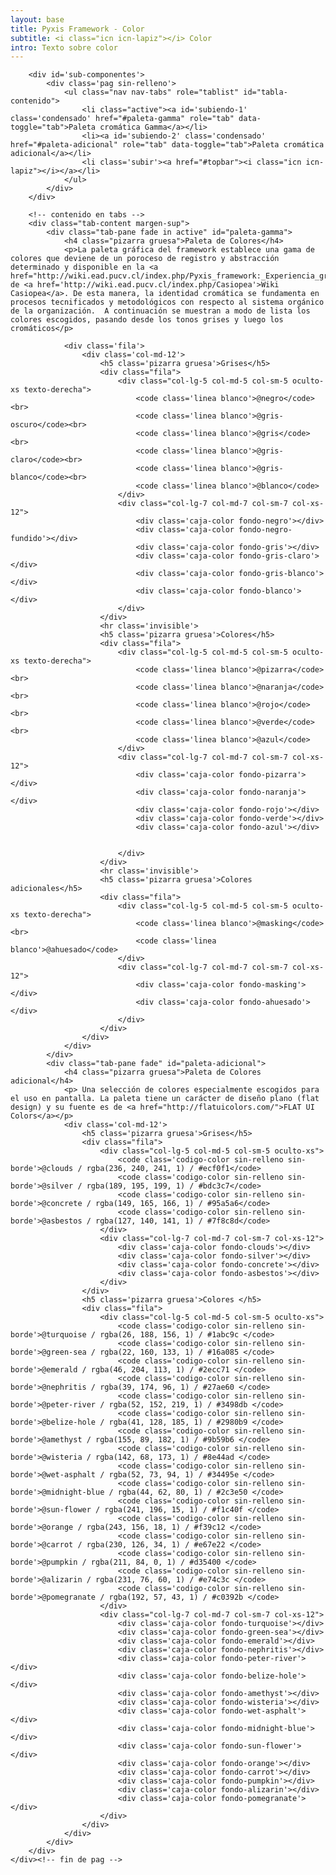 ```yaml
---
layout: base
title: Pyxis Framework - Color
subtitle: <i class="icn icn-lapiz"></i> Color
intro: Texto sobre color
---
```


<!--<div class='col-lg-3 col-md-3 oculto-sm oculto-xs'>
<a name='ancla' id='a'></a>
<div class='menu-affix alto-affix'>
<div data-spy="affix" data-offset-top="220">
    <ul>
        <li><a class='xs gris-oscuro gruesa' data-scroll href='#titulo-uno'>Paleta de colores</a></li>
        <li><a class='xs gris-oscuro gruesa' data-scroll href='#titulo-dos'>Grises</a></li>
        <li><a class='xs gris-oscuro gruesa' data-scroll href='#titulo-tres'>Colores</a></li>
        <li><a class='xs gris-oscuro gruesa' data-scroll href='#titulo-cuatro'>Adicionales</a></li>
        <li><a class='xs gris-oscuro gruesa' data-scroll href='#titulo-cinco'>Opuestos</a></li>
    </ul>
</div>
</div>
</div>-->

<div class='fila'>
    <div class='col-lg-12 col-md-12 col-sm-12 col-xs-12'>

        <div id='sub-componentes'>
            <div class='pag sin-relleno'>
                <ul class="nav nav-tabs" role="tablist" id="tabla-contenido">
                    <li class="active"><a id='subiendo-1' class='condensado' href="#paleta-gamma" role="tab" data-toggle="tab">Paleta cromática Gamma</a></li>
                    <li><a id='subiendo-2' class='condensado' href="#paleta-adicional" role="tab" data-toggle="tab">Paleta cromática adicional</a></li>
                    <li class='subir'><a href="#topbar"><i class="icn icn-lapiz"></i></a></li>
                </ul>
            </div>
        </div>
        
        <!-- contenido en tabs -->
        <div class="tab-content margen-sup">
            <div class="tab-pane fade in active" id="paleta-gamma">
                <h4 class="pizarra gruesa">Paleta de Colores</h4>
                <p>La paleta gráfica del framework establece una gama de colores que deviene de un poroceso de registro y abstracción determinado y disponible en la <a href="http://wiki.ead.pucv.cl/index.php/Pyxis_framework:_Experiencia_gr%C3%A1fica_de_una_organizaci%C3%B3n#Paleta_de_colores">Documentación</a> de <a href='http://wiki.ead.pucv.cl/index.php/Casiopea'>Wiki Casiopea</a>. De esta manera, la identidad cromática se fundamenta en procesos tecnificados y metodológicos con respecto al sistema orgánico de la organización.  A continuación se muestran a modo de lista los colores escogidos, pasando desde los tonos grises y luego los cromáticos</p>

                <div class='fila'>
                    <div class='col-md-12'>
                        <h5 class='pizarra gruesa'>Grises</h5>
                        <div class="fila">
                            <div class="col-lg-5 col-md-5 col-sm-5 oculto-xs texto-derecha">
                                <code class='linea blanco'>@negro</code><br>
                                <code class='linea blanco'>@gris-oscuro</code><br>
                                <code class='linea blanco'>@gris</code><br>
                                <code class='linea blanco'>@gris-claro</code><br>
                                <code class='linea blanco'>@gris-blanco</code><br>
                                <code class='linea blanco'>@blanco</code>
                            </div>
                            <div class="col-lg-7 col-md-7 col-sm-7 col-xs-12">
                                <div class='caja-color fondo-negro'></div>
                                <div class='caja-color fondo-negro-fundido'></div>
                                <div class='caja-color fondo-gris'></div>
                                <div class='caja-color fondo-gris-claro'></div>
                                <div class='caja-color fondo-gris-blanco'></div>
                                <div class='caja-color fondo-blanco'></div>
                            </div>
                        </div>
                        <hr class='invisible'>
                        <h5 class='pizarra gruesa'>Colores</h5>
                        <div class="fila">
                            <div class="col-lg-5 col-md-5 col-sm-5 oculto-xs texto-derecha">
                                <code class='linea blanco'>@pizarra</code><br>
                                <code class='linea blanco'>@naranja</code><br>
                                <code class='linea blanco'>@rojo</code><br>
                                <code class='linea blanco'>@verde</code><br>
                                <code class='linea blanco'>@azul</code>         
                            </div>
                            <div class="col-lg-7 col-md-7 col-sm-7 col-xs-12">
                                <div class='caja-color fondo-pizarra'></div>
                                <div class='caja-color fondo-naranja'></div>
                                <div class='caja-color fondo-rojo'></div>
                                <div class='caja-color fondo-verde'></div> 
                                <div class='caja-color fondo-azul'></div>
                                

                            </div>
                        </div>
                        <hr class='invisible'>
                        <h5 class='pizarra gruesa'>Colores adicionales</h5>
                        <div class="fila">
                            <div class="col-lg-5 col-md-5 col-sm-5 oculto-xs texto-derecha">
                                <code class='linea blanco'>@masking</code><br>
                                <code class='linea blanco'>@ahuesado</code> 
                            </div>
                            <div class="col-lg-7 col-md-7 col-sm-7 col-xs-12">
                                <div class='caja-color fondo-masking'></div>
                                <div class='caja-color fondo-ahuesado'></div>
                            </div>
                        </div>
                    </div>
                </div>
            </div>
            <div class="tab-pane fade" id="paleta-adicional">
                <h4 class="pizarra gruesa">Paleta de Colores adicional</h4>
                <p> Una selección de colores especialmente escogidos para el uso en pantalla. La paleta tiene un carácter de diseño plano (flat design) y su fuente es de <a href="http://flatuicolors.com/">FLAT UI Colors</a></p>
                <div class='col-md-12'>
                    <h5 class='pizarra gruesa'>Grises</h5>
                    <div class="fila">
                        <div class="col-lg-5 col-md-5 col-sm-5 oculto-xs">
                            <code class='codigo-color sin-relleno sin-borde'>@clouds / rgba(236, 240, 241, 1) / #ecf0f1</code>
                            <code class='codigo-color sin-relleno sin-borde'>@silver / rgba(189, 195, 199, 1) / #bdc3c7</code>
                            <code class='codigo-color sin-relleno sin-borde'>@concrete / rgba(149, 165, 166, 1) / #95a5a6</code>
                            <code class='codigo-color sin-relleno sin-borde'>@asbestos / rgba(127, 140, 141, 1) / #7f8c8d</code>
                        </div>
                        <div class="col-lg-7 col-md-7 col-sm-7 col-xs-12">
                            <div class='caja-color fondo-clouds'></div>
                            <div class='caja-color fondo-silver'></div>
                            <div class='caja-color fondo-concrete'></div>
                            <div class='caja-color fondo-asbestos'></div>
                        </div>
                    </div>
                    <h5 class='pizarra gruesa'>Colores </h5>
                    <div class="fila">
                        <div class="col-lg-5 col-md-5 col-sm-5 oculto-xs">
                            <code class='codigo-color sin-relleno sin-borde'>@turquoise / rgba(26, 188, 156, 1) / #1abc9c </code>
                            <code class='codigo-color sin-relleno sin-borde'>@green-sea / rgba(22, 160, 133, 1) / #16a085 </code>
                            <code class='codigo-color sin-relleno sin-borde'>@emerald / rgba(46, 204, 113, 1) / #2ecc71 </code>
                            <code class='codigo-color sin-relleno sin-borde'>@nephritis / rgba(39, 174, 96, 1) / #27ae60 </code>
                            <code class='codigo-color sin-relleno sin-borde'>@peter-river / rgba(52, 152, 219, 1) / #3498db </code>
                            <code class='codigo-color sin-relleno sin-borde'>@belize-hole / rgba(41, 128, 185, 1) / #2980b9 </code>
                            <code class='codigo-color sin-relleno sin-borde'>@amethyst / rgba(155, 89, 182, 1) / #9b59b6 </code>
                            <code class='codigo-color sin-relleno sin-borde'>@wisteria / rgba(142, 68, 173, 1) / #8e44ad </code>
                            <code class='codigo-color sin-relleno sin-borde'>@wet-asphalt / rgba(52, 73, 94, 1) / #34495e </code>
                            <code class='codigo-color sin-relleno sin-borde'>@midnight-blue / rgba(44, 62, 80, 1) / #2c3e50 </code>
                            <code class='codigo-color sin-relleno sin-borde'>@sun-flower / rgba(241, 196, 15, 1) / #f1c40f </code>
                            <code class='codigo-color sin-relleno sin-borde'>@orange / rgba(243, 156, 18, 1) / #f39c12 </code>
                            <code class='codigo-color sin-relleno sin-borde'>@carrot / rgba(230, 126, 34, 1) / #e67e22 </code>
                            <code class='codigo-color sin-relleno sin-borde'>@pumpkin / rgba(211, 84, 0, 1) / #d35400 </code>
                            <code class='codigo-color sin-relleno sin-borde'>@alizarin / rgba(231, 76, 60, 1) / #e74c3c </code>
                            <code class='codigo-color sin-relleno sin-borde'>@pomegranate / rgba(192, 57, 43, 1) / #c0392b </code>
                        </div>
                        <div class="col-lg-7 col-md-7 col-sm-7 col-xs-12">
                            <div class='caja-color fondo-turquoise'></div>
                            <div class='caja-color fondo-green-sea'></div>
                            <div class='caja-color fondo-emerald'></div>
                            <div class='caja-color fondo-nephritis'></div>
                            <div class='caja-color fondo-peter-river'></div>
                            <div class='caja-color fondo-belize-hole'></div>
                            <div class='caja-color fondo-amethyst'></div>
                            <div class='caja-color fondo-wisteria'></div>
                            <div class='caja-color fondo-wet-asphalt'></div>
                            <div class='caja-color fondo-midnight-blue'></div>
                            <div class='caja-color fondo-sun-flower'></div>
                            <div class='caja-color fondo-orange'></div>
                            <div class='caja-color fondo-carrot'></div>
                            <div class='caja-color fondo-pumpkin'></div>
                            <div class='caja-color fondo-alizarin'></div>
                            <div class='caja-color fondo-pomegranate'></div>
                        </div>
                    </div>
                </div>
            </div>
        </div>
    </div><!-- fin de pag -->
</div>
